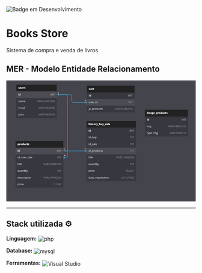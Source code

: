 ![Badge em Desenvolvimento](http://img.shields.io/static/v1?label=STATUS&message=EM%20DESENVOLVIMENTO&color=2088f2&style=for-the-badge)

# Books Store

Sistema de compra e venda de livros

## MER - Modelo Entidade Relacionamento

![image](/resources/img/mer_bookstore.png)

---
## Stack utilizada ⚙

**Linguagem:**
<img align="center" alt="php" src="https://img.shields.io/badge/-PHP-Wild Blue Yonder?style=for-the-badge&logo=PHP&message=PHP&color=blue&logoColor=white">

**Database:**
<img align="center" alt="mysql" src="https://img.shields.io/badge/-MySQL-Chambray?style=for-the-badge&logo=MySQL&message=MySQL&color=blue&logoColor=white">

**Ferramentas:**
<img align="center" src="https://img.shields.io/badge/Visual_Studio_Code-0078D4?style=for-the-badge&logo=visual%20studio%20code&logoColor=white" alt="Visual Studio">

